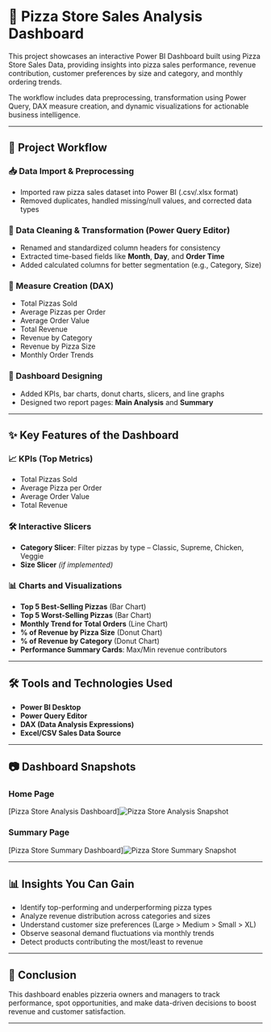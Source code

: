 # 🍕 Pizza Store Sales Analysis Dashboard 

This project showcases an interactive Power BI Dashboard built using Pizza Store Sales Data, providing insights into pizza sales performance, revenue contribution, customer preferences by size and category, and monthly ordering trends.

The workflow includes data preprocessing, transformation using Power Query, DAX measure creation, and dynamic visualizations for actionable business intelligence.

---

## 📌 Project Workflow

### 📥 Data Import & Preprocessing

- Imported raw pizza sales dataset into Power BI (.csv/.xlsx format)
- Removed duplicates, handled missing/null values, and corrected data types

### 🧹 Data Cleaning & Transformation (Power Query Editor)

- Renamed and standardized column headers for consistency
- Extracted time-based fields like **Month**, **Day**, and **Order Time**
- Added calculated columns for better segmentation (e.g., Category, Size)

### 📐 Measure Creation (DAX)

- Total Pizzas Sold  
- Average Pizzas per Order  
- Average Order Value  
- Total Revenue  
- Revenue by Category  
- Revenue by Pizza Size  
- Monthly Order Trends  

### 🎨 Dashboard Designing

- Added KPIs, bar charts, donut charts, slicers, and line graphs
- Designed two report pages: **Main Analysis** and **Summary**

---

## ✨ Key Features of the Dashboard

### 📈 KPIs (Top Metrics)

- Total Pizzas Sold  
- Average Pizza per Order  
- Average Order Value  
- Total Revenue  

### 🛠 Interactive Slicers

- **Category Slicer**: Filter pizzas by type – Classic, Supreme, Chicken, Veggie  
- **Size Slicer** *(if implemented)*

### 📊 Charts and Visualizations

- **Top 5 Best-Selling Pizzas** (Bar Chart)  
- **Top 5 Worst-Selling Pizzas** (Bar Chart)  
- **Monthly Trend for Total Orders** (Line Chart)  
- **% of Revenue by Pizza Size** (Donut Chart)  
- **% of Revenue by Category** (Donut Chart)  
- **Performance Summary Cards**: Max/Min revenue contributors

---

## 🛠 Tools and Technologies Used

- **Power BI Desktop**  
- **Power Query Editor**  
- **DAX (Data Analysis Expressions)**  
- **Excel/CSV Sales Data Source**  

---

## 📷 Dashboard Snapshots

### Home Page  
[Pizza Store Analysis Dashboard]![Pizza Store Analysis Snapshot](https://github.com/user-attachments/assets/b9daa5f2-7cd1-45be-9861-30fe81faf3f5)


### Summary Page  
[Pizza Store Summary Dashboard]![Pizza Store Summary Snapshot](https://github.com/user-attachments/assets/75ce719e-a491-488c-b872-c08b575fa60a)


---

## 📊 Insights You Can Gain

- Identify top-performing and underperforming pizza types  
- Analyze revenue distribution across categories and sizes  
- Understand customer size preferences (Large > Medium > Small > XL)  
- Observe seasonal demand fluctuations via monthly trends  
- Detect products contributing the most/least to revenue

---

## 🎯 Conclusion

This dashboard enables pizzeria owners and managers to track performance, spot opportunities, and make data-driven decisions to boost revenue and customer satisfaction.

---




